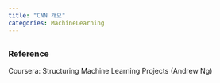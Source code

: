 ```yaml
---
title: "CNN 개요"
categories: MachineLearning
---
```


## 


### Reference
Coursera: Structuring Machine Learning Projects (Andrew Ng)